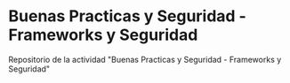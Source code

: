 # Buenas Practicas y Seguridad - Frameworks y Seguridad
 Repositorio de la actividad "Buenas Practicas y Seguridad - Frameworks y Seguridad"
